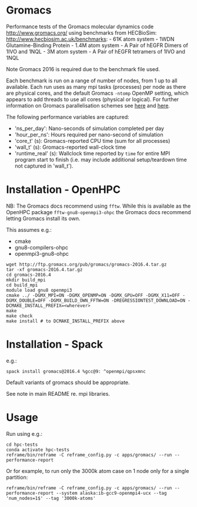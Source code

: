 # Gromacs

Performance tests of the Gromacs molecular dynamics code http://www.gromacs.org/ using benchmarks from HECBioSim: http://www.hecbiosim.ac.uk/benchmarks:
    - 61K atom system - 1WDN Glutamine-Binding Protein
    - 1.4M atom system - A Pair of hEGFR Dimers of 1IVO and 1NQL
    - 3M atom system - A Pair of hEGFR tetramers of 1IVO and 1NQL

Note Gromacs 2016 is required due to the benchmark file used.

Each benchmark is run on a range of number of nodes, from 1 up to all available. Each run uses as many mpi tasks (processes) per node as there are physical cores, and the default Gromacs `-ntomp` OpenMP setting, which appears to add threads to use all cores (physical or logical). For further information on Gromacs parallelisation schemes see [here](http://www.gromacs.org/Documentation/Acceleration_and_parallelization) and [here](http://manual.gromacs.org/documentation/current/onlinehelp/gmx-mdrun.html#gmx-mdrun).

The following performance variables are captured:
- 'ns_per_day': Nano-seconds of simulation completed per day
- 'hour_per_ns': Hours required per nano-second of simulation
- 'core_t' (s): Gromacs-reported CPU time (sum for all processes)
- 'wall_t' (s): Gromacs-reported wall-clock time
- 'runtime_real' (s): Wallclock time reported by `time` for entire MPI program start to finish (i.e. may include additional setup/teardown time not captured in 'wall_t').


# Installation - OpenHPC

NB: The Gromacs docs recommend using `fftw`. While this is available as the OpenHPC package `fftw-gnu8-openmpi3-ohpc` the Gromacs docs recommend letting Gromacs install its own.

This assumes e.g.:
 - cmake
 - gnu8-compilers-ohpc
 - openmpi3-gnu8-ohpc


```
wget http://ftp.gromacs.org/pub/gromacs/gromacs-2016.4.tar.gz
tar -xf gromacs-2016.4.tar.gz
cd gromacs-2016.4
mkdir build_mpi
cd build_mpi
module load gnu8 openmpi3
cmake ../ -DGMX_MPI=ON -DGMX_OPENMP=ON -DGMX_GPU=OFF -DGMX_X11=OFF -DGMX_DOUBLE=OFF -DGMX_BUILD_OWN_FFTW=ON -DREGRESSIONTEST_DOWNLOAD=ON -DCMAKE_INSTALL_PREFIX=<wherever>
make
make check
make install # to DCMAKE_INSTALL_PREFIX above
```

# Installation - Spack

e.g.:

    spack install gromacs@2016.4 %gcc@9: ^openmpi/qpsxmnc

Default variants of gromacs should be appropriate.

See note in main README re. mpi libraries.

# Usage

Run using e.g.:
        
    cd hpc-tests
    conda activate hpc-tests
    reframe/bin/reframe -C reframe_config.py -c apps/gromacs/ --run --performance-report
    
Or for example, to run only the 3000k atom case on 1 node only for a single partition:
    
    reframe/bin/reframe -C reframe_config.py -c apps/gromacs/ --run --performance-report --system alaska:ib-gcc9-openmpi4-ucx --tag 'num_nodes=1$' --tag '3000k-atoms'
    